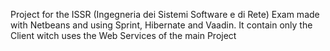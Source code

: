 Project for the ISSR (Ingegneria dei Sistemi Software e di Rete) Exam made with Netbeans and using Sprint, Hibernate and Vaadin. It contain only the Client witch uses the Web Services of the main Project
